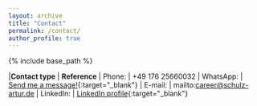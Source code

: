```yaml
---
layout: archive
title: "Contact"
permalink: /contact/
author_profile: true
---
```


{% include base_path %}


|**Contact type** | **Reference**
| Phone: | +49 176 25660032
| WhatsApp: | [Send me a message!](https://wa.me/4917625660032){:target="_blank"}
| E-mail: | mailto:career@schulz-artur.de
| LinkedIn: | [LinkedIn profile](https://www.linkedin.com/in/artur-schulz-473817b8/ "Artur's linkedin profile"){:target="_blank"}
